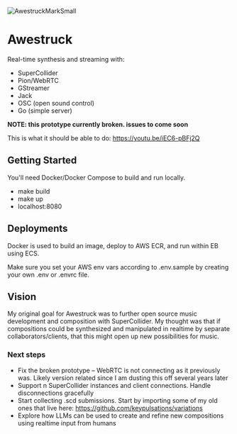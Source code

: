 ![AwestruckMarkSmall](https://user-images.githubusercontent.com/1250151/235605837-62579f30-4ad2-485a-a9dc-2c348ca4369f.png)

# Awestruck
Real-time synthesis and streaming with:
* SuperCollider
* Pion/WebRTC
* GStreamer
* Jack
* OSC (open sound control)
* Go (simple server)

**NOTE: this prototype currently broken. issues to come soon**

This is what it should be able to do: https://youtu.be/iEC6-pBFj2Q

## Getting Started
You'll need Docker/Docker Compose to build and run locally.

* make build
* make up
* localhost:8080

## Deployments
Docker is used to build an image, deploy to AWS ECR, and run within EB using ECS.

Make sure you set your AWS env vars according to .env.sample by creating your own .env or .envrc file.


## Vision
My original goal for Awestruck was to further open source music development and composition with SuperCollider. My thought was that if compositions could be synthesized and manipulated in realtime by separate collaborators/clients, that this might open up new possibilities for music.

### Next steps
* Fix the broken prototype – WebRTC is not connecting as it previously was. Likely version related since I am dusting this off several years later
* Support n SuperCollider instances and client connections. Handle disconnections gracefully
* Start collecting .scd submissions. Start by importing some of my old ones that live here: https://github.com/keypulsations/variations
* Explore how LLMs can be used to create and refine new compositions using realtime input from humans